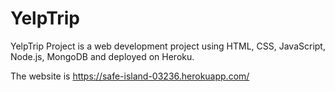 # YelpTrip
YelpTrip Project is a web development project using HTML, CSS, JavaScript, Node.js, MongoDB and deployed on Heroku.

The website is https://safe-island-03236.herokuapp.com/

